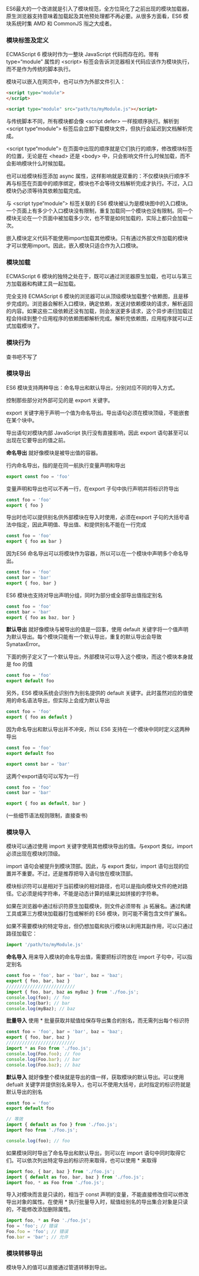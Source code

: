ES6最大的一个改进就是引入了模块规范，全方位简化了之前出现的模块加载器，原生浏览器支持意味着加载起及其他预处理都不再必要。从很多方面看，ES6 模块系统时集 AMD 和 CommonJS 🈯之大成者。

### 模块标签及定义

ECMAScript 6 模块时作为一整块 JavaScript 代码而存在的。带有 type=“module” 属性的 \<script> 标签会告诉浏览器相关代码应该作为模块执行，而不是作为传统的脚本执行。

模块可以嵌入在网页中，也可以作为外部文件引入：
```HTML
<script type="module">
</script>

<script type="module" src="path/to/myModule.js"></script>
```


与传统脚本不同，所有模块都会像 \<script defer> 一样按顺序执行。解析到 \<script type“module”> 标签后会立即下载模块文件，但执行会延迟到文档解析完成。 

\<script type“module”> 在页面中出现的顺序就是它们执行的顺序，修改模块标签的位置，无论是在 \<head> 还是 \<body> 中，只会影响文件什么时候加载，而不会影响模块什么时候加载。

也可以给模块标签添加 async 属性，这样影响就是双重的：不仅模块执行顺序不再与标签在页面中的顺序绑定，模块也不会等待文档解析完成才执行。不过，入口模块仍必须等待其依赖加载完成。

与 \<script type“module”> 标签关联的 ES6 模块被认为是模块图中的入口模块。一个页面上有多少个入口模块没有限制，重复加载同一个模块也没有限制。同一个模块无论在一个页面中被加载多少次，也不管是如何加载的，实际上都只会加载一次。

嵌入模块定义代码不能使用import加载其他模块。只有通过外部文件加载的模块才可以使用import。因此，嵌入模块只适合作为入口模块。

### 模块加载
ECMAScript 6 模块的独特之处在于，既可以通过浏览器原生加载，也可以与第三方加载器和构建工具一起加载。

完全支持 ECMAScript 6 模块的浏览器可以从顶级模块加载整个依赖图，且是移步完成的。浏览器会解析入口模块，确定依赖，发送对依赖模块的请求，解析返回的内容。如果这些二级依赖还没有加载，则会发送更多请求，这个异步递归加载过程会持续到整个应用程序的依赖图都解析完成。解析完依赖图，应用程序就可以正式加载模块了。

### 模块行为
查书吧不写了

### 模块导出
ES6 模块支持两种导出：命名导出和默认导出，分别对应不同的导入方式。

控制那些部分对外部可见的是 export 关键字。

export 关键字用于声明一个值为命名导出。导出语句必须在模块顶级，不能嵌套在某个块中。

导出语句对模块内部 JavaScript 执行没有直接影响，因此 export 语句甚至可以出现在它要导出的值之前。

__命名导出__ 就好像模块是被导出值的容器。

行内命名导出，指的是在同一航执行变量声明和导出
```js
export const foo = 'foo'
```

变量声明和导出也可以不再一行，在export 子句中执行声明并将标识符导出
```js
const foo = 'foo'
export { foo }
```

导出时也可以提供别名供外部模块在导入时使用，必须在export 子句的大括号语法中指定，因此声明值、导出值、和提供别名不能在一行完成
```js
const foo = 'foo'
export { foo as bar }
```

因为ES6 命名导出可以将模块作为容器，所以可以在一个模块中声明多个命名导出。
```js
const foo = 'foo'
const bar = 'bar'
export { foo, bar }
```

ES6 模块也支持对导出声明分组，同时为部分或全部导出值指定别名
```js
const foo = 'foo'
const bar = 'bar'
export { foo as baz, bar }
```

__默认导出__ 就好像模块与被导出的值是一回事，使用 default 关键字将一个值声明为默认导出。每个模块只能有一个默认导出，重复的默认导出会导致 SynataxError。

下面的例子定义了一个默认导出，外部模块可以导入这个模块，而这个模块本身就是 foo 的值
```js
const foo = 'foo'
export default foo
```

另外，ES6 模块系统会识别作为别名提供的 default 关键字。此时虽然对应的值使用的命名语法导出，但实际上会成为默认导出
```js
const foo = 'foo'
export { foo as default }
```

因为命名导出和默认导出并不冲突，所以 ES6 支持在一个模块中同时定义这两种导出
```js
const foo = 'foo'
export default foo

export const bar = 'bar'
```
这两个export语句可以写为一行
```js
const foo = 'foo'
const bar = 'bar'

export { foo as default, bar }
```

(一些细节语法规则限制，直接查书)

### 模块导入
模块可以通过使用 import 关键字使用其他模块导出的值。与export 类似，import 必须出现在模块的顶级。

import 语句会被提升到模块顶部。因此，与 export 类似，import 语句出现的位置并不重要。不过，还是推荐把导入语句放在模块顶部。

模块标识符可以是相对于当前模块的相对路径，也可以是指向模块文件的绝对路径。它必须是纯字符串，不能是动态计算的结果比如拼接的字符串。

如果在浏览器中通过标识符原生加载模块，则文件必须带有 .js 拓展名。通过构建工具或第三方模块加载器打包或解析的 ES6 模块，则可能不需包含文件扩展名。

如果不需要模块的特定导出，但仍想加载和执行模块以利用其副作用，可以只通过路径加载它：
```js
import '/path/to/myModule.js'
```

__命名导入__ 用来导入模块的命名导出值，需要把标识符放在 import 子句中，可以指定别名
```js
const foo = 'foo', bar = 'bar', baz = 'baz';
export { foo, bar, baz }
//////////////////////////
import { foo, bar, baz as myBaz } from './foo.js';
console.log(foo); // foo
console.log(bar); // bar
console.log(myBaz); // baz
```

__批量导入__ 使用 * 批量获取并赋值给保存导出集合的别名，而无需列出每个标识符
```js
const foo = 'foo', bar = 'bar', baz = 'baz';
export { foo, bar, baz }
//////////////////////////
import * as Foo from './foo.js';
console.log(Foo.foo); // foo
console.log(Foo.bar); // bar
console.log(Foo.baz); // baz
```

__默认导入__ 就好像整个模块就是导出的值一样，获取模块的默认导出。可以使用 defualt 关键字并提供别名来导入，也可以不使用大括号，此时指定的标识符就是默认导出的别名
```js
const foo = 'foo'
export default foo

// 等效
import { default as foo } from './foo.js';
import foo from './foo.js';

console.log(foo); // foo
```

如果模块同时导出了命名导出和默认导出，则可以在 import 语句中同时取得它们。可以依次列出特定导出的标识符来取得，也可以使用 * 来取得
```js
import foo, { bar, baz } from './foo.js';
import { default as foo, bar, baz } from './foo.js';
import foo, * as Foo from './foo.js';
```

导入对模块而言是只读的，相当于 const 声明的变量，不能直接修改但可以修改导出对象的属性。在使用 * 执行批量导入时，赋值给别名的导出集合对象是只读的，不能修改添加删除属性。
```js
import foo, * as Foo './foo.js';
foo = 'foo'; // 错误
Foo.foo = 'foo'; // 错误
foo.bar = 'bar'; // 允许
```

### 模块转移导出
模块导入的值可以直接通过管道转移到导出。

